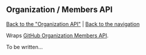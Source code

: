 ## Organization / Members API
[Back to the "Organization API"](../organization.md) | [Back to the navigation](../index.md)

Wraps [GitHub Organization Members API](http://developer.github.com/v3/organization/members/).

To be written...

